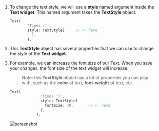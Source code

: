 1. To change the text style, we will use a **style** named argument inside the **Text widget**. This named argument takes the **TextStyle** object.

   ```dart
   Text(
           'Times :)',
           style: TextStyle(     // <- here
             ),
           ),

   ```

2. This **TextStyle** object has several properties that we can use to change the style of the **Text widget**.

3. For example, we can increase the font size of our Text. When you save your changes, the font size of the text widget will increase.

   > Note: this **TextStyle** object has a lot of properties you can play with, such as the **color** of text, **font-weight** of text, etc..

   ```dart
   Text(
                 'Times :)',
                 style: TextStyle(
                   fontSize: 30,       // <- here
                 ),
               ),

   ```

   ![screenshot](https://lh3.googleusercontent.com/TNDK__hl5bqpRwmkY_uEFMz7O4Hi5q2WguMj5Q1vcQ8tU3t33JwDm_R71XNz4ZQDCuJzC32hra5P4mu6BK7L1MdibMA2tV06CBw4lBQxLnUH0B8PiUHuz4L1Z9A8-tCw_ySiYIiu)
